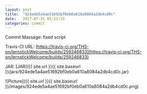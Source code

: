 ```yaml
---
layout: post
title:  "924ede5a4ae51692bf0eb0a610a8084a2db4cd0c"
date:   2017-07-31 05:23:15
categories: commit
---
```


Commit Massage: fixed script  

Travis-CI URL: [https://travis-ci.org/THS-on/lernstickWelcome/builds/259246833](https://travis-ci.org/THS-on/lernstickWelcome/builds/259246833)

JAR: [JAR]({{ site.url }}{{ site.baseurl }}/jars/924ede5a4ae51692bf0eb0a610a8084a2db4cd0c.jar)

![Picture]({{ site.url }}{{ site.baseurl }}/images/924ede5a4ae51692bf0eb0a610a8084a2db4cd0c.png)

